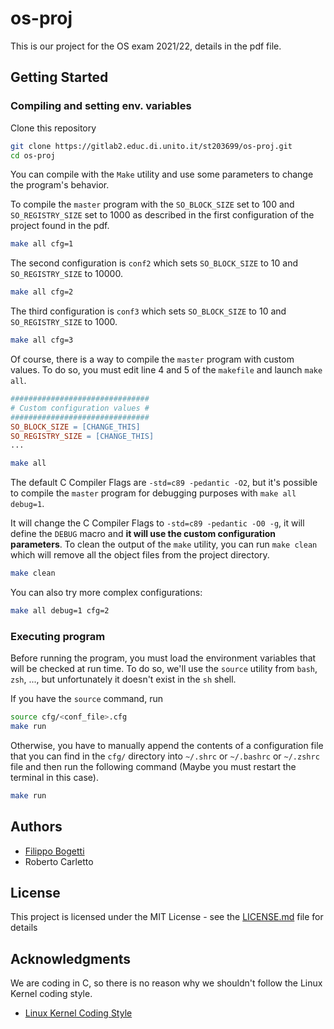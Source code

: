 # os-proj

This is our project for the OS exam 2021/22, details in the pdf file.

## Getting Started

### Compiling and setting env. variables

Clone this repository
```sh 
git clone https://gitlab2.educ.di.unito.it/st203699/os-proj.git
cd os-proj
```
You can compile with the `Make` utility and use some parameters to change the program's behavior. 

To compile the `master` program with the `SO_BLOCK_SIZE` set to 100 and `SO_REGISTRY_SIZE` set to 1000 as described in the first configuration of the project found in the pdf.
```sh
make all cfg=1
```
The second configuration is `conf2` which sets `SO_BLOCK_SIZE` to 10 and `SO_REGISTRY_SIZE` to 10000.
```sh
make all cfg=2
```
The third configuration is `conf3` which sets `SO_BLOCK_SIZE` to 10 and `SO_REGISTRY_SIZE` to 1000.
```sh
make all cfg=3
```
Of course, there is a way to compile the `master` program with custom values. To do so, you must edit line 4 and 5 of the `makefile` and launch `make all`.
```makefile
###############################
# Custom configuration values #
###############################
SO_BLOCK_SIZE = [CHANGE_THIS]
SO_REGISTRY_SIZE = [CHANGE_THIS]
...
```
```sh
make all
```
The default C Compiler Flags are `-std=c89 -pedantic -O2`, but it's possible to compile the `master` program for debugging purposes with `make all debug=1`. 

It will change the C Compiler Flags to `-std=c89 -pedantic -O0 -g`, it will define the `DEBUG` macro and **it will use the custom configuration parameters**.
To clean the output of the `make` utility, you can run `make clean` which will remove all the object files from the project directory.
```sh
make clean
```
You can also try more complex configurations:
```sh
make all debug=1 cfg=2
```

### Executing program
Before running the program, you must load the environment variables that will be checked at run time. To do so, we'll use the `source` utility from `bash`, `zsh`, ..., but unfortunately it doesn't exist in the `sh` shell. 

If you have the `source` command, run
```sh
source cfg/<conf_file>.cfg
make run
```
Otherwise, you have to manually append the contents of a configuration file that you can find in the `cfg/` directory into `~/.shrc` or `~/.bashrc` or `~/.zshrc` file and then run the following command (Maybe you must restart the terminal in this case).
```sh
make run
```

## Authors

* [Filippo Bogetti](https://bogeee.github.io/)
* Roberto Carletto

## License

This project is licensed under the MIT License - see the [LICENSE.md](./LICENSE.md) file for details

## Acknowledgments

We are coding in C, so there is no reason why we shouldn't follow the Linux Kernel coding style. 

* [Linux Kernel Coding Style](https://www.kernel.org/doc/html/latest/process/coding-style.html)
